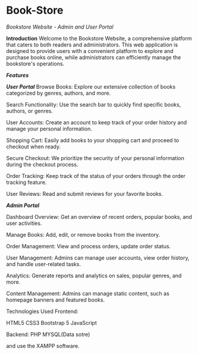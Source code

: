 # Book-Store 

_Bookstore Website - Admin and User Portal_

**Introduction**
Welcome to the Bookstore Website, a comprehensive platform that caters to both readers and administrators. This web application is designed to provide users with a convenient platform to explore and purchase books online, while administrators can efficiently manage the bookstore's operations.

_**Features**_

**_User Portal_**
Browse Books: Explore our extensive collection of books categorized by genres, authors, and more.                                        

Search Functionality: Use the search bar to quickly find specific books, authors, or genres.

User Accounts: Create an account to keep track of your order history and manage your personal information.

Shopping Cart: Easily add books to your shopping cart and proceed to checkout when ready.

Secure Checkout: We prioritize the security of your personal information during the checkout process.

Order Tracking: Keep track of the status of your orders through the order tracking feature.

User Reviews: Read and submit reviews for your favorite books.

**_Admin Portal_**

Dashboard Overview: Get an overview of recent orders, popular books, and user activities.

Manage Books: Add, edit, or remove books from the inventory.

Order Management: View and process orders, update order status.

User Management: Admins can manage user accounts, view order history, and handle user-related tasks.

Analytics: Generate reports and analytics on sales, popular genres, and more.

Content Management: Admins can manage static content, such as homepage banners and featured books.


Technologies Used
Frontend:

HTML5
CSS3
Bootstrap 5
JavaScript 

Backend:
PHP 
MYSQL(Data sotre)

and use the XAMPP software.

